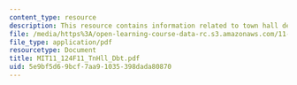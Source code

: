 ```yaml
---
content_type: resource
description: This resource contains information related to town hall debate preparation.
file: /media/https%3A/open-learning-course-data-rc.s3.amazonaws.com/11-124-introduction-to-education-looking-forward-and-looking-back-on-education-fall-2011/5e9bf5d69bcf7aa91035398dada80870_MIT11_124F11_TnHll_Dbt.pdf
file_type: application/pdf
resourcetype: Document
title: MIT11_124F11_TnHll_Dbt.pdf
uid: 5e9bf5d6-9bcf-7aa9-1035-398dada80870
---
```

